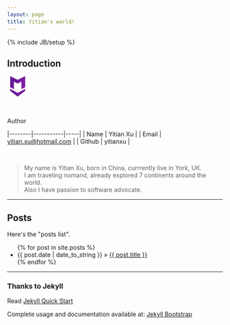 ```yaml
---
layout: page
title: Yitian's world!
---
```

{% include JB/setup %}


## Introduction

 
![alt text][logo]

[logo]: https://github.com/adam-p/markdown-here/raw/master/src/common/images/icon48.png 

<br />

Author 

|--------|-----------|-----|
| Name   | Yitian Xu |
| Email  | yitian.xu@hotmail.com | 
| Github | yitianxu | 

<br />

> My name is Yitian Xu, born in China, currrently live in York, UK.  
> I am traveling nomand, already explored 7 continents around the world.  <br />
> Also I have passion to software advocate. 


----

## Posts


Here's the "posts list".

<ul class="posts">
  {% for post in site.posts %}
    <li><span>{{ post.date | date_to_string }}</span> &raquo; <a href="{{ BASE_PATH }}{{ post.url }}">{{ post.title }}</a></li>
  {% endfor %}
</ul>


---

### Thanks to Jekyll

Read [Jekyll Quick Start](http://jekyllbootstrap.com/usage/jekyll-quick-start.html)

Complete usage and documentation available at: [Jekyll Bootstrap](http://jekyllbootstrap.com)

